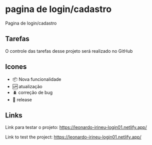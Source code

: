 # pagina de login/cadastro

Pagina de login/cadastro

## Tarefas

O controle das tarefas desse projeto será realizado no GitHub

## Icones

- :package: Nova funcionalidade
- :up: atualização
- :beetle: correção de bug
- :checkered_flag: release

## Links

Link para testar o projeto: https://leonardo-irineu-login01.netlify.app/

Link to test the project: https://leonardo-irineu-login01.netlify.app/

